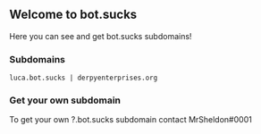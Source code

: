 ## Welcome to bot.sucks

Here you can see and get bot.sucks subdomains!

### Subdomains

```
luca.bot.sucks | derpyenterprises.org
```

### Get your own subdomain

To get your own ?.bot.sucks subdomain contact MrSheldon#0001

